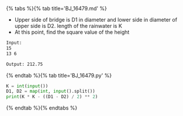 {% tabs %}{% tab title='BJ_16479.md' %}

* Upper side of bridge is D1 in diameter and lower side in diameter of upper side is D2. length of the rainwater is K
* At this point, find the square value of the height

```txt
Input:
15
13 6

Output: 212.75
```

{% endtab %}{% tab title='BJ_16479.py' %}

```py
K = int(input())
D1, D2 = map(int, input().split())
print(K * K - ((D1 - D2) / 2) ** 2)
```

{% endtab %}{% endtabs %}
